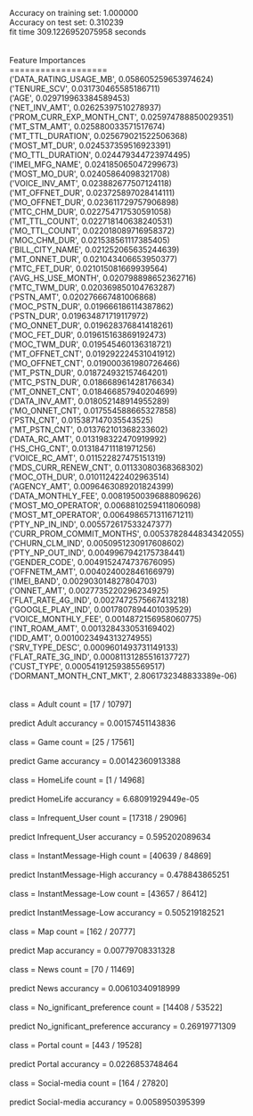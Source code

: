 Accuracy on training set: 1.000000<br>Accuracy on test set: 0.310239<br>fit time 309.1226952075958 seconds<br><br><br>Feature Importances<br>===================<br>('DATA_RATING_USAGE_MB', 0.058605259653974624)<br>('TENURE_SCV', 0.031730465585186711)<br>('AGE', 0.029719963384589453)<br>('NET_INV_AMT', 0.02625397510278937)<br>('PROM_CURR_EXP_MONTH_CNT', 0.025974788850029351)<br>('MT_STM_AMT', 0.025880033571517674)<br>('MT_TTL_DURATION', 0.025679021522506368)<br>('MOST_MT_DUR', 0.024537359516923391)<br>('MO_TTL_DURATION', 0.024479344723974495)<br>('IMEI_MFG_NAME', 0.024185065047299673)<br>('MOST_MO_DUR', 0.02405864098321708)<br>('VOICE_INV_AMT', 0.023882677507124118)<br>('MT_OFFNET_DUR', 0.023725897028414111)<br>('MO_OFFNET_DUR', 0.023611729757906898)<br>('MTC_CHM_DUR', 0.022754717530591058)<br>('MT_TTL_COUNT', 0.022718140638240531)<br>('MO_TTL_COUNT', 0.022018089716958372)<br>('MOC_CHM_DUR', 0.021538561117385405)<br>('BILL_CITY_NAME', 0.021252065635244639)<br>('MT_ONNET_DUR', 0.021043406653950377)<br>('MTC_FET_DUR', 0.021015081669939564)<br>('AVG_HS_USE_MONTH', 0.020798898652362716)<br>('MTC_TWM_DUR', 0.020369850104763287)<br>('PSTN_AMT', 0.020276667481006868)<br>('MOC_PSTN_DUR', 0.019666186114387862)<br>('PSTN_DUR', 0.019634871719117972)<br>('MO_ONNET_DUR', 0.019628376841418261)<br>('MOC_FET_DUR', 0.019615163869192473)<br>('MOC_TWM_DUR', 0.019545460136318721)<br>('MT_OFFNET_CNT', 0.019292224531041912)<br>('MO_OFFNET_CNT', 0.019000361980726466)<br>('MT_PSTN_DUR', 0.018724932157464201)<br>('MTC_PSTN_DUR', 0.018668961428176634)<br>('MT_ONNET_CNT', 0.018466857940204699)<br>('DATA_INV_AMT', 0.018052148914955289)<br>('MO_ONNET_CNT', 0.017554588665327858)<br>('PSTN_CNT', 0.015387147035543525)<br>('MT_PSTN_CNT', 0.013762101368233602)<br>('DATA_RC_AMT', 0.013198322470919992)<br>('HS_CHG_CNT', 0.013184711181971256)<br>('VOICE_RC_AMT', 0.011522827475151319)<br>('MDS_CURR_RENEW_CNT', 0.01133080368368302)<br>('MOC_OTH_DUR', 0.010112422402963514)<br>('AGENCY_AMT', 0.0096463089201824399)<br>('DATA_MONTHLY_FEE', 0.0081950039688809626)<br>('MOST_MO_OPERATOR', 0.0068810259411806098)<br>('MOST_MT_OPERATOR', 0.0064986571311671211)<br>('PTY_NP_IN_IND', 0.005572617533247377)<br>('CURR_PROM_COMMIT_MONTHS', 0.0053782844834342055)<br>('CHURN_CLM_IND', 0.0050951230917608602)<br>('PTY_NP_OUT_IND', 0.0049967942175738441)<br>('GENDER_CODE', 0.0049152474737676095)<br>('OFFNETM_AMT', 0.004024002846166979)<br>('IMEI_BAND', 0.002903014827804703)<br>('ONNET_AMT', 0.0027735220296234925)<br>('FLAT_RATE_4G_IND', 0.0027472575667413218)<br>('GOOGLE_PLAY_IND', 0.0017807894401039529)<br>('VOICE_MONTHLY_FEE', 0.0014872156958060775)<br>('INT_ROAM_AMT', 0.001328433053169402)<br>('IDD_AMT', 0.0010023494313274955)<br>('SRV_TYPE_DESC', 0.0009601493731149133)<br>('FLAT_RATE_3G_IND', 0.00081131285516137727)<br>('CUST_TYPE', 0.00054191259385569517)<br>('DORMANT_MONTH_CNT_MKT', 2.8061732348833389e-06)<br><br><br>class = Adult count = [17 / 10797]<br><br>predict Adult accurancy = 0.00157451143836<br><br>class = Game count = [25 / 17561]<br><br>predict Game accurancy = 0.00142360913388<br><br>class = HomeLife count = [1 / 14968]<br><br>predict HomeLife accurancy = 6.68091929449e-05<br><br>class = Infrequent_User count = [17318 / 29096]<br><br>predict Infrequent_User accurancy = 0.595202089634<br><br>class = InstantMessage-High count = [40639 / 84869]<br><br>predict InstantMessage-High accurancy = 0.478843865251<br><br>class = InstantMessage-Low count = [43657 / 86412]<br><br>predict InstantMessage-Low accurancy = 0.505219182521<br><br>class = Map count = [162 / 20777]<br><br>predict Map accurancy = 0.00779708331328<br><br>class = News count = [70 / 11469]<br><br>predict News accurancy = 0.00610340918999<br><br>class = No_ignificant_preference count = [14408 / 53522]<br><br>predict No_ignificant_preference accurancy = 0.26919771309<br><br>class = Portal count = [443 / 19528]<br><br>predict Portal accurancy = 0.0226853748464<br><br>class = Social-media count = [164 / 27820]<br><br>predict Social-media accurancy = 0.0058950395399